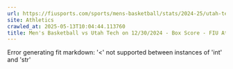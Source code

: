 ```yaml
---
url: https://fiusports.com/sports/mens-basketball/stats/2024-25/utah-tech/boxscore/12660
site: Athletics
crawled_at: 2025-05-13T10:04:44.113760
title: Men's Basketball vs Utah Tech on 12/30/2024 - Box Score - FIU Athletics
---
```


Error generating fit markdown: '<' not supported between instances of 'int' and 'str'